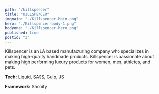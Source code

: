 ```yaml
---
path: "/killspencer"
title: "KILLSPENCER"
imgmain: "./Killspencer-Main.png"
hero: "./Killspencer-body-1.png"
bodyone: "./Killspencer-hero.png"
published: true
postid: "3"
---
```


Killspencer is an LA based manufacturing company who specializes in making high-quality handmade products. Killspencer is passionate about making high performing luxury products for women, men, athletes, and pets.

**Tech:** Liquid, SASS, Gulp, JS

**Framework:** Shopify
